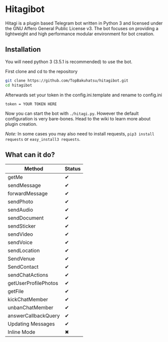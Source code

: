 # Hitagibot

Hitagi is a plugin based Telegram bot written in Python 3 and licensed under the GNU Affero General Public License
v3. The bot focuses on providing a lightweight and high performance modular environment for bot creation.

## Installation
You will need python 3 (3.5.1 is recommended) to use the bot.

First clone and cd to the repository
```bash
git clone https://github.com/TopBakuhatsu/hitagibot.git
cd hitagibot
```
Afterwards set your token in the config.ini.template and rename to config.ini
```
token = YOUR TOKEN HERE
```

Now you can start the bot with `./hitagi.py`. However the default configuration is very bare-bones. Head to the wiki to
learn more about plugin creation.


*Note:* In some cases you may also need to install requests, `pip3 install requests` or `easy_install3 requests`.


## What can it do?
| Method               | Status |
| -------------------- | ------ |
| getMe                | ✔      |
| sendMessage          | ✔      |
| forwardMessage       | ✔      |
| sendPhoto            | ✔      |
| sendAudio            | ✔      |
| sendDocument         | ✔      |
| sendSticker          | ✔      |
| sendVideo            | ✔      |
| sendVoice            | ✔      |
| sendLocation         | ✔      |
| SendVenue            | ✔      |
| SendContact          | ✔      |
| sendChatActions      | ✔      |
| getUserProfilePhotos | ✔      |
| getFile              | ✔      |
| kickChatMember       | ✔      |
| unbanChatMember      | ✔      |
| answerCallbackQuery  | ✔      |
| Updating Messages    | ✔      |
| Inline Mode          | ✖      |


